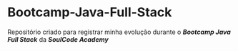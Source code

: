 # Bootcamp-Java-Full-Stack
Repositório criado para registrar minha evolução durante o ***Bootcamp Java Full Stack*** da ***SoulCode Academy***

